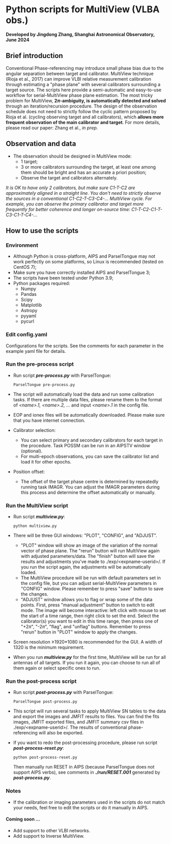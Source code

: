 # Python scripts for MultiView (VLBA obs.)
**Developed by Jingdong Zhang, Shanghai Astronomical Observatory, June 2024**

## Brief introduction
Conventional Phase-referencing may introduce small phase bias due to the angular separation between target and calibrator. MultiView technique (Rioja et al., 2017) can improve VLBI relative measurement calibration through estimating a "phase plane" with several calibrators surrounding a target source. The scripts here provide a semi-automatic and easy-to-use workflow for serial-MultiView phase plane estimation. The most tricky problem for MultiView, **2$\pi$-ambiguity, is automatically detected and solved** through an iteration/recursion procedure. The design of the observation schedule does not need to strictly follow the cyclic pattern proposed by Rioja et al. (cycling observing target and all calibrators), which **allows more frequent observation of the main calibrator and target**. For more details, please read our paper: Zhang et al., _in prep._

## Observation and data
* The observation should be designed in MultiView mode:
    + 1 target;
    + 3 or more calibrators surrounding the target, at least one among them should be bright and has an accurate a priori position;
    + Observe the target and calibrators alternately.

_It is OK to have only 2 calibrators, but make sure C1-T-C2 are approximately aligned in a straight line._
_You don't need to strictly observe the sources in a conventional C1-C2-T-C3-C4-... MultiView cycle. For example, you can observe the primary calibrator and target more frequently for better coherence and longer on-source time: C1-T-C2-C1-T-C3-C1-T-C4-..._

## How to use the scripts

### Environment
* Although Python is cross-platform, AIPS and ParselTongue may not work perfectly on some platforms, so Linux is recommended (tested on CentOS 7);
* Make sure you have correctly installed AIPS and ParselTongue 3;
* The scripts have been tested under Python 3.9;
* Python packages required:
    * Numpy
    * Pandas
	* Scipy
    * Matplotlib
    * Astropy
    * pyyaml
    * pycurl

### Edit config.yaml
Configurations for the scripts. See the comments for each parameter in the example yaml file for details.

### Run the pre-process script
* Run script _**pre-process.py**_ with ParselTongue:
    ```
    ParselTongue pre-process.py
    ```

* The script will automatically load the data and run some calibration tasks. If there are multiple data files, please rename them to the format of _\<name\>.1, \<name\>.2, ..._ and input _\<name\>.1_ in the config file.
* EOP and ionex files will be automatically downloaded. Please make sure that you have internet connection.

* Calibrator selection:
    * You can select primary and secondary calibrators for each target in the procedure. Task POSSM can be run in an AIPSTV window (optional).
    * For muiti-epoch observations, you can save the calibrator list and load it for other epochs.

* Position offset:
    * The offset of the target phase centre is determined by repeatedly running task IMAGR. You can adjust the IMAGR parameters during this process and determine the offset automatically or manually.

### Run the MultiView script
* Run script _**multiview.py**_:
    ```
    python multiview.py
    ```

* There will be three GUI windows: "PLOT", "CONFIG", and "ADJUST".
    * "PLOT" window will show an image of the variation of the normal vector of phase plane. The "rerun" button will run MultiView again with adjusted parameters/data. The "finish" button will save the results and adjustments you've made to ./exp/\<expname-userid\>/. If you run the script again, the adjustments will be automatically loaded.
    * The MultiView procedure will be run with default parameters set in the config file, but you can adjust serial-MultiView parameters in "CONFIG" window. Please remember to press "save" button to save the changes.
    * "ADJUST" window allows you to flag or wrap some of the data points. First, press "manual adjustment" button to switch to edit mode. The image will become interactive: left click with mouse to set the start of a time range, then right click to set the end. Select the calibrator(s) you want to edit in this time range, then press one of "+2$\pi$", "-2$\pi$", "flag", and "unflag" buttons. Remember to press "rerun" button in "PLOT" window to apply the changes.
* Screen resolution $\ge$1920*1080 is recommended for the GUI. A width of 1320 is the minimum requirement.
* When you run _**multiview.py**_ for the first time, MultiView will be run for all antennas of all targets. If you run it again, you can choose to run all of them again or select specific ones to run.

### Run the post-process script
* Run script _**post-process.py**_ with ParselTongue:
    ```
    ParselTongue post-process.py
    ```

* This script will run several tasks to apply MultiView SN tables to the data and export the images and JMFIT results to files. You can find the fits images, JMFIT exported files, and JMFIT summary csv files in ./exp/\<expname-userid\>/. The results of conventional phase-referencing will also be exported.
* If you want to redo the post-processing procedure, please run script _**post-process-reset.py**_:
    ```
    python post-process-reset.py
    ```
  Then manually run RESET in AIPS (because ParselTongue does not support AIPS verbs), see comments in _**./run/RESET.001**_ generated by _**post-process.py**_.

### Notes
* If the calibration or imaging parameters used in the scripts do not match your needs, feel free to edit the scripts or do it manually in AIPS.

#### Coming soon ...
* Add support to other VLBI networks.
* Add support to Inverse MultiView.
